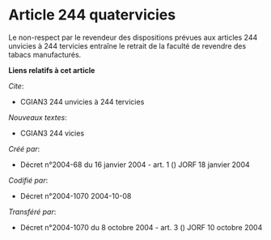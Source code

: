 # Article 244 quatervicies

Le non-respect par le revendeur des dispositions prévues aux articles 244 unvicies à 244 tervicies entraîne le retrait de la
faculté de revendre des tabacs manufacturés.

**Liens relatifs à cet article**

_Cite_:

  - CGIAN3 244 unvicies à 244 tervicies

_Nouveaux textes_:

  - CGIAN3 244 vicies

_Créé par_:

  - Décret n°2004-68 du 16 janvier 2004 - art. 1 () JORF 18 janvier 2004

_Codifié par_:

  - Décret n°2004-1070 2004-10-08

_Transféré par_:

  - Décret n°2004-1070 du 8 octobre 2004 - art. 3 () JORF 10 octobre 2004

